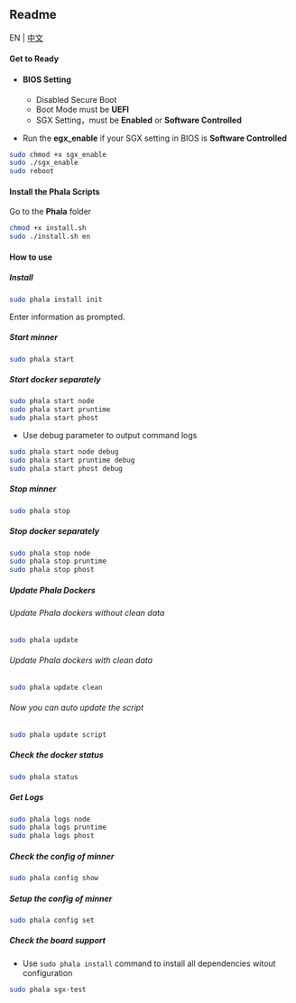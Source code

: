 ## Readme

EN | [中文](./README.cn.md)

#### Get to Ready

-   #### BIOS Setting

    -   Disabled Secure Boot
    -   Boot Mode must be **UEFI**
    -   SGX Setting，must be **Enabled** or **Software Controlled**

-   Run the **egx_enable** if your SGX setting in BIOS is  **Software Controlled**

```bash
sudo chmod +x sgx_enable
sudo ./sgx_enable
sudo reboot
```

#### Install the Phala Scripts

Go to the **Phala** folder

```bash
chmod +x install.sh
sudo ./install.sh en
```

#### How to use

##### Install

```bash
sudo phala install init
```
Enter information as prompted.

##### Start minner
```bash
sudo phala start
```
##### Start docker separately
```bash
sudo phala start node
sudo phala start pruntime
sudo phala start phost
```
- Use debug parameter to output command logs
```bash
sudo phala start node debug
sudo phala start pruntime debug
sudo phala start phost debug
```

##### Stop minner
```bash
sudo phala stop
```
##### Stop docker separately
```bash
sudo phala stop node
sudo phala stop pruntime
sudo phala stop phost
```

##### Update Phala Dockers

###### Update Phala dockers without clean data

```bash
sudo phala update
```

###### Update Phala dockers with clean data

```bash
sudo phala update clean
```

###### Now you can auto update the script 

```bash
sudo phala update script
```

##### Check the docker status

```bash
sudo phala status
```

##### Get Logs

```bash
sudo phala logs node
sudo phala logs pruntime
sudo phala logs phost
```

##### Check the config of minner


```bash
sudo phala config show
```
##### Setup the config of minner

```bash
sudo phala config set
```

##### Check the board support
- Use `sudo phala install` command to install all dependencies witout configuration

```bash
sudo phala sgx-test
```

